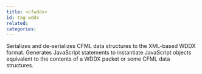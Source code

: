 ```yaml
---
title: <cfwddx>
id: tag-wddx
related:
categories:
---
```


Serializes and de-serializes CFML data structures to the XML-based WDDX format.
  Generates JavaScript statements to instantiate JavaScript objects equivalent to the contents of a
  WDDX packet or some CFML data structures.